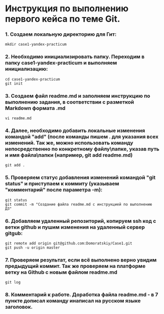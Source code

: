 # Инструкция по выполнению первого кейса по теме Git.

### 1. Создаем локальную директорию для Гит:
        
```
mkdir case1-yandex-practicum
```

### 2. Необходимо инициализировать папку. Переходим в папку case1-yandex-practicum и выполняем инициализацию:
    
```
cd case1-yandex-practicum
git init
```

### 3. Создаем файл readme.md и заполняем инструкцию по выполнению задания, в соответствии с разметкой Markdown формата .md

```
vi readme.md
```

### 4. Далее, необходимо добавить локальные изменения командой "add" (после команды пишем . для указания всех изменений. Так же, можно использовать команду непосредственно по конкретному файлу\папке, указав путь и имя файла\папки (например, git add readme.md)

```
git add .
```

### 5. Проверяем статус добавления изменений командой "git status" и приступаем к коммиту (указываем "комментарий" после параметра -m): 

```
git status
git commit -m "Создание файла readme.md с инструкцией по выполнению ДЗ"
```

### 6. Добавляем удаленный репозиторий, копируем ssh код с ветки github и пушим изменения на удаленный сервер gitgub:

```
git remote add origin git@github.com:Domoratskiy/Case1.git
git push -u origin master
```

### 7. Проверяем результат, если всё выполнено верно увидим предыдущий коммит. Так же проверяем на платформе ветку на Github с новым файлом readme.md

```
git log
```

### 8. Комментарий к работе. Доработка файла readme.md - в 7 пункте дописал команду инаписал на русском языке заголовок.
